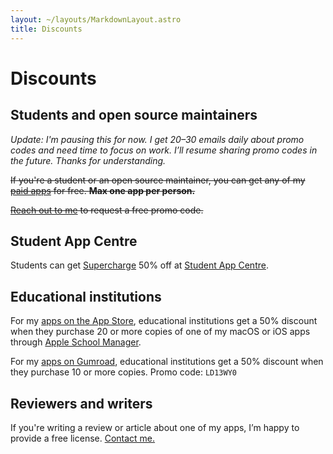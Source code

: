```yaml
---
layout: ~/layouts/MarkdownLayout.astro
title: Discounts
---
```


# Discounts

<!-- ## Black friday

My [paid apps](/apps/paid) (except Dato, Lungo, Aiko, and Supercharge) are 50% off for Black Friday. From now until December 2nd. -->

## Students and open source maintainers

*Update: I'm pausing this for now. I get 20–30 emails daily about promo codes and need time to focus on work. I’ll resume sharing promo codes in the future. Thanks for understanding.*

~~If you're a student or an open source maintainer, you can get any of my [paid apps](/apps/paid) for free. **Max one app per person.**~~

~~[Reach out to me](mailto:sindresorhus@gmail.com?subject=Free%20promo%20code%20for%20%5Bapp%5D&body=Mention%20which%20paid%20apps%20you%20want) to request a free promo code.~~

## Student App Centre

Students can get [Supercharge](/supercharge) 50% off at [Student App Centre](https://www.studentappcentre.com/App/Supercharge).

## Educational institutions

For my [apps on the App Store](https://apps.apple.com/developer/id328077650), educational institutions get a 50% discount when they purchase 20 or more copies of one of my macOS or iOS apps through [Apple School Manager](https://support.apple.com/guide/apple-school-manager/welcome/web).

For my [apps on Gumroad](https://sindresorhus.gumroad.com), educational institutions get a 50% discount when they purchase 10 or more copies. Promo code: `LD13WY0`

## Reviewers and writers

If you're writing a review or article about one of my apps, I’m happy to provide a free license. [Contact me.](mailto:sindresorhus@gmail.com?subject=Review%20request%20-%20free%20license&body=%5BInclude%20a%20link%20to%20the%20website%20where%20the%20article%20will%20be%20published%5D)
